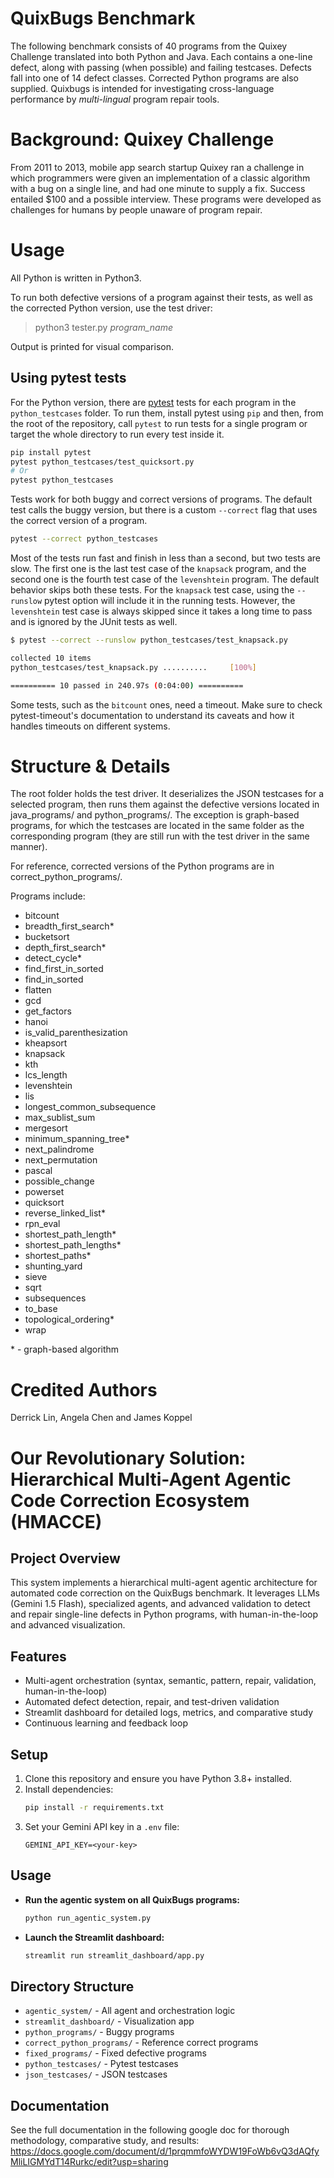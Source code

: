 # QuixBugs Benchmark

The following benchmark consists of 40 programs from the Quixey Challenge translated into both Python and Java. Each contains a one-line defect, along with passing (when possible) and failing testcases. Defects fall into one of 14 defect classes. Corrected Python programs are also supplied. Quixbugs is intended for investigating cross-language performance by _multi-lingual_ program repair tools. 

# Background: Quixey Challenge
From 2011 to 2013, mobile app search startup Quixey ran a challenge in which programmers were given an implementation of a classic algorithm with a bug on a single line, and had one minute to supply a fix. Success entailed $100 and a possible interview. These programs were developed as challenges for humans by people unaware of program repair.

# Usage

All Python is written in Python3.

To run both defective versions of a program against their tests, as well as the corrected Python version, use the test driver:

> python3 tester.py _program\_name_

Output is printed for visual comparison.

## Using pytest tests

For the Python version, there are [pytest](https://pytest.org/) tests for each program in the `python_testcases` folder. To run them, install pytest using `pip` and then, from the root of the repository, call `pytest` to run tests for a single program or target the whole directory to run every test inside it.

```bash
pip install pytest
pytest python_testcases/test_quicksort.py
# Or
pytest python_testcases
```

Tests work for both buggy and correct versions of programs. The default test calls the buggy version, but there is a custom `--correct` flag that uses the correct version of a program.

```bash
pytest --correct python_testcases
```

Most of the tests run fast and finish in less than a second, but two tests are slow. The first one is the last test case of the `knapsack` program, and the second one is the fourth test case of the `levenshtein` program. The default behavior skips both these tests. For the `knapsack` test case, using the `--runslow` pytest option will include it in the running tests. However, the `levenshtein` test case is always skipped since it takes a long time to pass and is ignored by the JUnit tests as well.

```bash
$ pytest --correct --runslow python_testcases/test_knapsack.py

collected 10 items
python_testcases/test_knapsack.py ..........     [100%]

========== 10 passed in 240.97s (0:04:00) ========== 
```

Some tests, such as the `bitcount` ones, need a timeout. 
Make sure to check pytest-timeout's documentation to understand its caveats and how it handles timeouts on different systems.

# Structure & Details

The root folder holds the test driver. It deserializes the JSON testcases for a selected program, then runs them against the defective versions located in java\_programs/ and python\_programs/. The exception is graph-based programs, for which the testcases are located in the same folder as the corresponding program (they are still run with the test driver in the same manner).

For reference, corrected versions of the Python programs are in correct\_python\_programs/.

Programs include:
- bitcount
- breadth\_first\_search\*
- bucketsort
- depth\_first\_search\*
- detect\_cycle\*
- find\_first\_in\_sorted
- find\_in\_sorted
- flatten
- gcd
- get\_factors
- hanoi
- is\_valid\_parenthesization
- kheapsort
- knapsack
- kth
- lcs\_length
- levenshtein
- lis
- longest\_common\_subsequence
- max\_sublist\_sum
- mergesort
- minimum\_spanning\_tree\*
- next\_palindrome
- next\_permutation
- pascal
- possible\_change
- powerset
- quicksort
- reverse\_linked\_list\*
- rpn\_eval
- shortest\_path\_length\*
- shortest\_path\_lengths\*
- shortest\_paths\*
- shunting\_yard
- sieve
- sqrt
- subsequences
- to\_base
- topological\_ordering\*
- wrap

\* - graph-based algorithm



# Credited Authors
Derrick Lin, Angela Chen and James Koppel

# Our Revolutionary Solution: Hierarchical Multi-Agent Agentic Code Correction Ecosystem (HMACCE)

## Project Overview
This system implements a hierarchical multi-agent agentic architecture for automated code correction on the QuixBugs benchmark. It leverages LLMs (Gemini 1.5 Flash), specialized agents, and advanced validation to detect and repair single-line defects in Python programs, with human-in-the-loop and advanced visualization.

## Features
- Multi-agent orchestration (syntax, semantic, pattern, repair, validation, human-in-the-loop)
- Automated defect detection, repair, and test-driven validation
- Streamlit dashboard for detailed logs, metrics, and comparative study
- Continuous learning and feedback loop

## Setup
1. Clone this repository and ensure you have Python 3.8+ installed.
2. Install dependencies:
   ```bash
   pip install -r requirements.txt
   ```
3. Set your Gemini API key in a `.env` file:
   ```env
   GEMINI_API_KEY=<your-key>
   ```

## Usage
- **Run the agentic system on all QuixBugs programs:**
  ```bash
  python run_agentic_system.py
  ```
- **Launch the Streamlit dashboard:**
  ```bash
  streamlit run streamlit_dashboard/app.py
  ```

## Directory Structure
- `agentic_system/` - All agent and orchestration logic
- `streamlit_dashboard/` - Visualization app
- `python_programs/` - Buggy programs
- `correct_python_programs/` - Reference correct programs
- `fixed_programs/` - Fixed defective programs
- `python_testcases/` - Pytest testcases
- `json_testcases/` - JSON testcases

## Documentation
See the full documentation in the following google doc for thorough methodology, comparative study, and results:
https://docs.google.com/document/d/1prqmmfoWYDW19FoWb6vQ3dAQfyMliLIGMYdT14Rurkc/edit?usp=sharing
